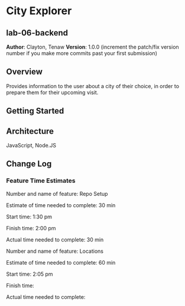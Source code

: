 # City Explorer
## lab-06-backend

**Author**: Clayton, Tenaw
**Version**: 1.0.0 (increment the patch/fix version number if you make more commits past your first submission)

## Overview
<!-- Provide a high level overview of what this application is and why you are building it, beyond the fact that it's an assignment for this class. (i.e. What's your problem domain?) -->
Provides information to the user about a city of their choice, in order to prepare them for their upcoming visit.

## Getting Started
<!-- What are the steps that a user must take in order to build this app on their own machine and get it running? -->

## Architecture
<!-- Provide a detailed description of the application design. What technologies (languages, libraries, etc) you're using, and any other relevant design information. -->
JavaScript, Node.JS

## Change Log
<!-- Use this area to document the iterative changes made to your application as each feature is successfully implemented. Use time stamps. Here's an examples:

01-01-2001 4:59pm - Application now has a fully-functional express server, with a GET route for the location resource.

## Credits and Collaborations
<!-- Give credit (and a link) to other people or resources that helped you build this application. -->

### Feature Time Estimates

Number and name of feature: Repo Setup

Estimate of time needed to complete: 30 min

Start time: 1:30 pm

Finish time: 2:00 pm

Actual time needed to complete: 30 min


Number and name of feature: Locations

Estimate of time needed to complete: 60 min

Start time: 2:05 pm

Finish time: 

Actual time needed to complete: 